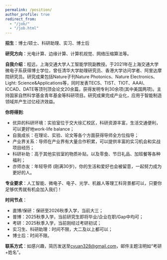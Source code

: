 ```yaml
---
permalink: /position/
author_profile: true
redirect_from: 
  - "/job/"
  - "/job.html"
---
```


__招生__：博士/硕士、科研助理、实习、博士后

__研究方向__：光电计算、边缘计算、计算机视觉、网络压缩算法等。

__自我介绍__：程远，上海交通大学人工智能学院副教授。于2021年在上海交通大学微电子系获得博士学位，曾任清华大学助理研究员、香港大学访问学者、阿里达摩院研究员。研究成果包括Nature子刊Nature Photonics、Nature Electronics、Light: Science&Applications等，同时发表TECS、TIST、TIOT、AAAI、ICCAD、DATE等顶刊顶会论文20余篇，获得发明专利30余项(其中美国两项)。主持国家自然科学基金青年基金等科研项目。研究成果完成产业化，应用于智能制造领域并产生过亿经济效益。

__你将得到__:

- 优异的科研环境：实验室位于交大徐汇校区，科研资源丰富，生活交通便利，可以更好地work-life balance；
- 自我成长：在理论、实验、论文等各个方面获得导师全方位指导；
- 产业界关系：导师在产业界有大量合作积累，可以提供丰富的实习机会和实战项目经历；
- 科研补助：高于其他实验室的物质补贴，以及零食、节日礼品、加班餐等各种福利；
- 亦师亦友：年轻导师 (刚满30岁)，你的生活和爱好也会被留意，一起努力成为更好的人。

__专业要求__：人工智能、微电子、电子、光学、机器人等理工科背景都可以，只要你足够优秀就有机会加入我们！

__时间节点__：

- 直博/保研：保研至2026秋季入学，当前大三；
- 普博：2025秋季入学，当前研究生即将毕业/企业在职/Gap中均可；
- 考研：2025秋季入学，当前刚经过考研初试；
- 实习生、科研助理：时间不限，大二及以上都可以；
- 博士后：时间不限。

__联系方式__：如感兴趣，简历发送至[cyuan328@gmail.com](cyuan328@gmail.com)，邮件主题注明如“考研+姓名”。



